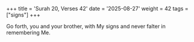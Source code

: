 +++
title = 'Surah 20, Verses 42'
date = '2025-08-27'
weight = 42
tags = ["signs"]
+++

Go forth, you and your brother, with My signs and never falter in remembering Me.
